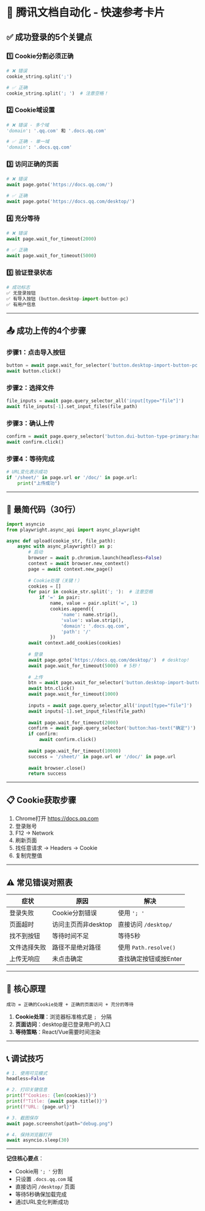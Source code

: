 # 🎯 腾讯文档自动化 - 快速参考卡片

## ✅ 成功登录的5个关键点

### 1️⃣ Cookie分割必须正确
```python
# ❌ 错误
cookie_string.split(';')

# ✅ 正确
cookie_string.split('; ')  # 注意空格！
```

### 2️⃣ Cookie域设置
```python
# ❌ 错误 - 多个域
'domain': '.qq.com' 和 '.docs.qq.com'

# ✅ 正确 - 单一域
'domain': '.docs.qq.com'
```

### 3️⃣ 访问正确的页面
```python
# ❌ 错误
await page.goto('https://docs.qq.com/')

# ✅ 正确
await page.goto('https://docs.qq.com/desktop/')
```

### 4️⃣ 充分等待
```python
# ❌ 错误
await page.wait_for_timeout(2000)

# ✅ 正确
await page.wait_for_timeout(5000)
```

### 5️⃣ 验证登录状态
```python
# 成功标志
✅ 无登录按钮
✅ 有导入按钮 (button.desktop-import-button-pc)
✅ 有用户信息
```

---

## 📤 成功上传的4个步骤

### 步骤1：点击导入按钮
```python
button = await page.wait_for_selector('button.desktop-import-button-pc')
await button.click()
```

### 步骤2：选择文件
```python
file_inputs = await page.query_selector_all('input[type="file"]')
await file_inputs[-1].set_input_files(file_path)
```

### 步骤3：确认上传
```python
confirm = await page.query_selector('button.dui-button-type-primary:has-text("确定")')
await confirm.click()
```

### 步骤4：等待完成
```python
# URL变化表示成功
if '/sheet/' in page.url or '/doc/' in page.url:
    print("上传成功")
```

---

## 🚀 最简代码（30行）

```python
import asyncio
from playwright.async_api import async_playwright

async def upload(cookie_str, file_path):
    async with async_playwright() as p:
        # 启动
        browser = await p.chromium.launch(headless=False)
        context = await browser.new_context()
        page = await context.new_page()
        
        # Cookie处理（关键！）
        cookies = []
        for pair in cookie_str.split('; '):  # 注意空格
            if '=' in pair:
                name, value = pair.split('=', 1)
                cookies.append({
                    'name': name.strip(),
                    'value': value.strip(),
                    'domain': '.docs.qq.com',
                    'path': '/'
                })
        await context.add_cookies(cookies)
        
        # 登录
        await page.goto('https://docs.qq.com/desktop/')  # desktop!
        await page.wait_for_timeout(5000)  # 5秒！
        
        # 上传
        btn = await page.wait_for_selector('button.desktop-import-button-pc')
        await btn.click()
        await page.wait_for_timeout(1000)
        
        inputs = await page.query_selector_all('input[type="file"]')
        await inputs[-1].set_input_files(file_path)
        
        await page.wait_for_timeout(2000)
        confirm = await page.query_selector('button:has-text("确定")')
        if confirm:
            await confirm.click()
        
        await page.wait_for_timeout(10000)
        success = '/sheet/' in page.url or '/doc/' in page.url
        
        await browser.close()
        return success
```

---

## 📋 Cookie获取步骤

1. Chrome打开 https://docs.qq.com
2. 登录账号
3. F12 → Network
4. 刷新页面
5. 找任意请求 → Headers → Cookie
6. 复制完整值

---

## ⚠️ 常见错误对照表

| 症状 | 原因 | 解决 |
|-----|------|------|
| 登录失败 | Cookie分割错误 | 使用 `'; '` |
| 页面超时 | 访问主页而非desktop | 直接访问 `/desktop/` |
| 找不到按钮 | 等待时间不足 | 等待5秒 |
| 文件选择失败 | 路径不是绝对路径 | 使用 `Path.resolve()` |
| 上传无响应 | 未点击确定 | 查找确定按钮或按Enter |

---

## 🔑 核心原理

```
成功 = 正确的Cookie处理 + 正确的页面访问 + 充分的等待
```

1. **Cookie处理**：浏览器标准格式是 `; ` 分隔
2. **页面访问**：desktop是已登录用户的入口
3. **等待策略**：React/Vue需要时间渲染

---

## 📞 调试技巧

```python
# 1. 使用可见模式
headless=False

# 2. 打印关键信息
print(f"Cookies: {len(cookies)}")
print(f"Title: {await page.title()}")
print(f"URL: {page.url}")

# 3. 截图保存
await page.screenshot(path="debug.png")

# 4. 保持浏览器打开
await asyncio.sleep(30)
```

---

**记住核心要点**：
- Cookie用 `'; '` 分割
- 只设置 `.docs.qq.com` 域  
- 直接访问 `/desktop/` 页面
- 等待5秒确保加载完成
- 通过URL变化判断成功
